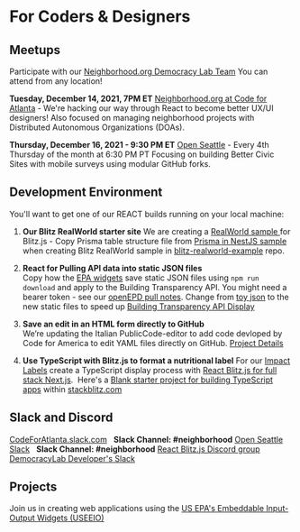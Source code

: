 # For Coders & Designers 

## Meetups

Participate with our <a href="https://www.democracylab.org/projects/834">Neighborhood.org Democracy Lab Team</a>
You can attend from any location!

<!--
<b>Wednesdays, Nov and Dec, 2021 - 3PM ET</b>
DJango/React - <a href="https://www.democracylab.org/">Democracy Lab's</a> weekly developer meeting is Wednesdays at 12pm PT
Focusing on integration with <a href="../../../community/resources/diffbot/">Civic Tech Category API</a> and <a href="../../../io/template/toml">Github Repo Data (from TOML)</a>

**Saturday, November 20, 2021 - 11:30AM to 8PM ET**
[Hack To Give Thanks](https://democracylab.org/events/2021-hack-to-give-thanks) - Presented by Democracy Lab 
-->

<b>Tuesday, December 14, 2021, 7PM ET</b>
<a href="https://www.meetup.com/codeforatlanta">Neighborhood.org at Code for Atlanta</a> - We're hacking our way through React to become better UX/UI designers!  Also focused on managing neighborhood projects with Distributed Autonomous Organizations (DOAs).

<b>Thursday, December 16, 2021 - 9:30 PM ET</b>
<a href="https://openseattle.org/events/">Open Seattle</a> - Every 4th Thursday of the month at 6:30 PM PT
Focusing on building Better Civic Sites with mobile surveys using modular GitHub forks.<br>


## Development Environment

You'll want to get one of our REACT builds running on your local machine:

1. **Our Blitz RealWorld starter site**
We are creating a <a href="https://codebase.show/projects/realworld?category=fullstack">RealWorld sample </a> for Blitz.js - Copy Prisma table structure file from [Prisma in NestJS sample](https://github.com/lujakob/nestjs-realworld-example-app/tree/prisma) when creating Blitz RealWorld sample in [blitz-realworld-example](https://github.com/blitz-js/blitz-realworld-example) repo.

2. **React for Pulling API data into static JSON files**  
Copy how the [EPA widgets](../../io/charts/) save static JSON files using <code>npm run download</code> and apply to the Building Transparency API.  You might need a bearer token - see our [openEPD pull notes](../../io/template/feed/).  Change from [toy json](../template/feed/toy100.json) to the new static files to speed up <a href="../../../io/template/feed/">Building Transparency API Display</a>
<!--- 1st and 3rd Tuesday of the month at 7 PM ET<br>-->

3. **Save an edit in an HTML form directly to GitHub**  
We’re updating the Italian PublicCode-editor to add code devloped by Code for America to edit YAML files directly on GitHub. <a href="../../community/projects/#profile-editor">Project Details</a>  

4. **Use TypeScript with Blitz.js to format a nutritional label**
For our <a href="../../../io/template/">Impact Labels</a> create a TypeScript display process with <a href="https://blitzjs.com/">React Blitz.js for full stack Next.js</a>.&nbsp;  Here's a [Blank starter project for building TypeScript apps](https://stackblitz.com/edit/typescript) within [stackblitz.com](https://stackblitz.com)

## Slack and Discord

<a href="https://codeforatlanta.slack.com" target="_blank">CodeForAtlanta.slack.com</a> &nbsp; <b>Slack Channel: #neighborhood</b>
<a href="https://join.slack.com/t/openseattle/shared_invite/enQtNzczMjg5MzYyNzg4LTgwZDExYmE2MWQ4N2ZiN2VmNDllMmU3ODI0YWFkMTQ5ODY4MGMwNDBhOTQwNTU3OGJmYTI5ZTE3YWQ2NTdjYWY">Open Seattle Slack</a> &nbsp; <b>Slack Channel: #neighborhood</b> 
[React Blitz.js Discord group](https://discord.com/invite/blitzjs)
<a href="https://github.com/democracylab/CivicTechExchange/">DemocracyLab Developer's Slack</a>

<!--
<a href="https://democracylab-org.slack.com/">democracylab-org.slack.com</a><br><br>
-->


## Projects

Join us in creating web applications using the [US EPA's Embeddable Input-Output Widgets (USEEIO)](../../io/charts)  